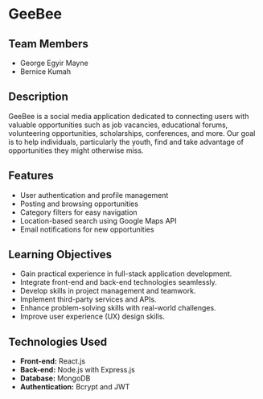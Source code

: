 # GeeBee

## Team Members
- George Egyir Mayne
- Bernice Kumah

## Description
GeeBee is a social media application dedicated to connecting users with valuable opportunities such as job vacancies, educational forums, volunteering opportunities, scholarships, conferences, and more. Our goal is to help individuals, particularly the youth, find and take advantage of opportunities they might otherwise miss.

## Features
- User authentication and profile management
- Posting and browsing opportunities
- Category filters for easy navigation
- Location-based search using Google Maps API
- Email notifications for new opportunities

## Learning Objectives
- Gain practical experience in full-stack application development.
- Integrate front-end and back-end technologies seamlessly.
- Develop skills in project management and teamwork.
- Implement third-party services and APIs.
- Enhance problem-solving skills with real-world challenges.
- Improve user experience (UX) design skills.

## Technologies Used
- **Front-end:** React.js
- **Back-end:** Node.js with Express.js
- **Database:** MongoDB
- **Authentication:** Bcrypt and JWT
